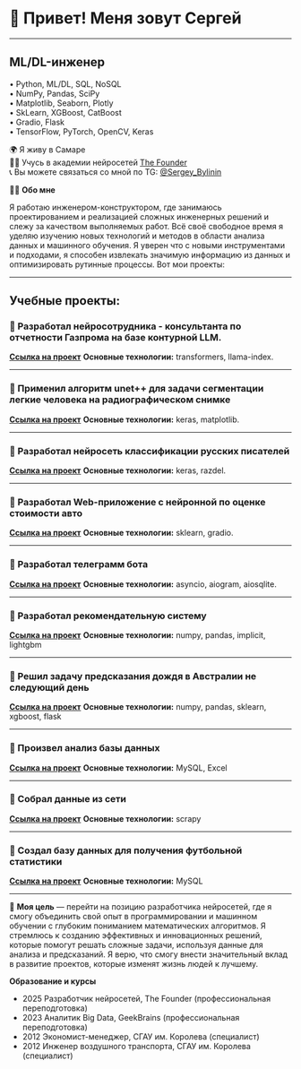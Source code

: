 # 👋 Привет! Меня зовут Сергей
______________________________
## ML/DL-инженер

• Python, ML/DL, SQL, NoSQL<br/>
• NumPy, Pandas, SciPy<br/>
• Matplotlib, Seaborn, Plotly<br/>
• SkLearn, XGBoost, CatBoost<br/>
• Gradio, Flask<br/>
• TensorFlow, PyTorch, OpenCV, Keras<br/>

🌍 Я живу в Самаре  
👨‍🎓 Учусь в академии нейросетей [The Founder](https://academy.the-founder.ru/)  
📞 Вы можете связаться со мной по TG: [@Sergey_Bylinin](https://t.me/sergey_bylinin)

👨‍💻 **Обо мне**

Я работаю инженером-конструктором, где занимаюсь проектированием и реализацией сложных инженерных решений и слежу за качеством выполняемых работ. Всё своё свободное время я уделяю изучению новых технологий и методов в области анализа данных и машинного обучения. Я уверен что с новыми инструментами и подходами, я способен извлекать значимую информацию из данных и оптимизировать рутинные процессы. Вот мои проекты:
___
  
## Учебные проекты:
### 📌 Разработал нейросотрудника - консультанта по отчетности Газпрома на базе контурной LLM.
[**Ссылка на проект**](https://github.com/sergeybylinin/RAG-Gazprom)
**Основные технологии:**  transformers, llama-index.

____

### 📌 Применил алгоритм unet++ для задачи сегментации легкие человека на радиографическом снимке 
[**Ссылка на проект**](https://github.com/sergeybylinin/Semantic-segmentation-of-human-lungs-on-radiographic-images) 
**Основные технологии:**  keras, matplotlib.

___

### 📌 Разработал нейросеть классификации русских писателей
[**Ссылка на проект**](https://github.com/sergeybylinin/Text-recognition) 
**Основные технологии:** keras, razdel.

___

### 📌 Разработал Web-приложение с нейронной по оценке стоимости авто
[**Ссылка на проект**](https://github.com/sergeybylinin/Educational-projects/blob/main/Web_%D0%BF%D1%80%D0%B8%D0%BB%D0%BE%D0%B6%D0%B5%D0%BD%D0%B8%D0%B5_%D1%81_%D0%BD%D0%B5%D0%B9%D1%80%D0%BE%D0%BD%D0%BA%D0%BE%D0%B9_%D0%BF%D0%BE_%D0%BE%D1%86%D0%B5%D0%BD%D0%BA%D0%B5_%D1%81%D1%82%D0%BE%D0%B8%D0%BC%D0%BE%D1%81%D1%82%D0%B8_%D0%B0%D0%B2%D1%82%D0%BE.ipynb)
**Основные технологии:** sklearn, gradio.

___

### 📌 Разработал телеграмм бота
[**Ссылка на проект**](https://github.com/sergeybylinin/Quiz-Telegram-Bot?tab=readme-ov-file)
**Основные технологии:** asyncio, aiogram, aiosqlite.

___

### 📌 Разработал рекомендательную систему 
[**Ссылка на проект**](https://github.com/sergeybylinin/Retail-recommended-system/tree/main)
**Основные технологии:** numpy, pandas, implicit, lightgbm
___

### 📌 Решил задачу предсказания дождя в Австралии не следующий день
[**Ссылка на проект**](https://github.com/sergeybylinin/Rain-in-Australia)
**Основные технологии:** numpy, pandas, sklearn, xgboost, flask

___

### 📌 Произвел анализ базы данных
[**Ссылка на проект**](https://github.com/sergeybylinin/Database-Analytics)
**Основные технологии:** MySQL, Excel

___

### 📌 Собрал данные из сети
[**Ссылка на проект**](https://github.com/sergeybylinin/Parsing-net)
**Основные технологии:** scrapy

___

### 📌 Создал базу данных для получения футбольной статистики
[**Ссылка на проект**](https://github.com/sergeybylinin/Database-for-get-football-stats)
**Основные технологии:** MySQL

_____

🎯 **Моя цель** — перейти на позицию разработчика нейросетей, где я смогу объединить свой опыт в программировании и машинном обучении с глубоким пониманием математических алгоритмов. Я стремлюсь к созданию эффективных и инновационных решений, которые помогут решать сложные задачи, используя данные для анализа и предсказаний. Я верю, что смогу внести значительный вклад в развитие проектов, которые изменят жизнь людей к лучшему.

**Образование и курсы**
* 2025 Разработчик нейросетей, The Founder (профессиональная переподготовка)
* 2023 Аналитик Big Data, GeekBrains (профессиональная переподготовка)
* 2012 Экономист-менеджер,  СГАУ им. Королева (специалист)
* 2012 Инженер воздушного транспорта, СГАУ им. Королева (специалист)
